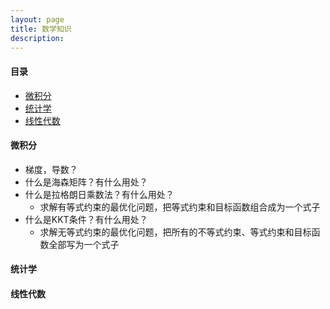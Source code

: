 ```yaml
---
layout: page
title: 数学知识
description:
---
```


#### 目录
- [微积分](#微积分)
- [统计学](#统计学)
- [线性代数](#线性代数)

#### 微积分

- 梯度，导数？
- 什么是海森矩阵？有什么用处？
- 什么是拉格朗日乘数法？有什么用处？
  - 求解有等式约束的最优化问题，把等式约束和目标函数组合成为一个式子
- 什么是KKT条件？有什么用处？
  - 求解无等式约束的最优化问题，把所有的不等式约束、等式约束和目标函数全部写为一个式子
  
#### 统计学

#### 线性代数
